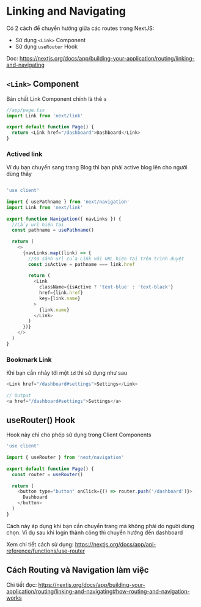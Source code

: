 # Linking and Navigating

Có 2 cách để chuyển hướng giữa các routes trong NextJS:

- Sử dụng `<Link>` Component
- Sử dụng `useRouter` Hook

Doc: https://nextjs.org/docs/app/building-your-application/routing/linking-and-navigating

## `<Link>` Component

Bản chất Link Component chính là thẻ `a` 

```js
//app/page.tsx
import Link from 'next/link'
 
export default function Page() {
  return <Link href="/dashboard">Dashboard</Link>
}
```

### Actived link

Ví dụ bạn chuyển sang trang Blog thì bạn phải active blog lên cho người dùng thấy

```js

'use client'
 
import { usePathname } from 'next/navigation'
import Link from 'next/link'
 
export function Navigation({ navLinks }) {
  //Lấy url hiện tại
  const pathname = usePathname()
 
  return (
    <>
      {navLinks.map((link) => {
        //so sánh url của Link với URL hiện tại trên trình duyệt
        const isActive = pathname === link.href
 
        return (
          <Link
            className={isActive ? 'text-blue' : 'text-black'}
            href={link.href}
            key={link.name}
          >
            {link.name}
          </Link>
        )
      })}
    </>
  )
}
```


### Bookmark Link

Khi bạn cần nhảy tới một `id` thì sử dụng như sau

```js
<Link href="/dashboard#settings">Settings</Link>
 
// Output
<a href="/dashboard#settings">Settings</a>
```


## useRouter() Hook

Hook này chỉ cho phép sử dụng trong Client Components


```js
'use client'
 
import { useRouter } from 'next/navigation'
 
export default function Page() {
  const router = useRouter()
 
  return (
    <button type="button" onClick={() => router.push('/dashboard')}>
      Dashboard
    </button>
  )
}

```

Cách này áp dụng khi bạn cần chuyển trang mà không phải do người dùng chọn. Ví dụ sau khi login thành công thì chuyển hướng đến dashboard

Xem chi tiết cách sử dụng: <https://nextjs.org/docs/app/api-reference/functions/use-router>

## Cách Routing và Navigation làm việc

Chi tiết đọc: <https://nextjs.org/docs/app/building-your-application/routing/linking-and-navigating#how-routing-and-navigation-works>